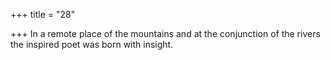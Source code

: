 +++
title = "28"

+++
In a remote place of the mountains and at the conjunction of the rivers the inspired poet was born with insight.  